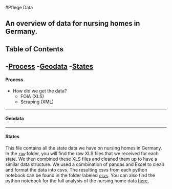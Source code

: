 #Pflege Data

An overview of data for nursing homes in Germany. 
----------
## Table of Contents
-[Process](#process)
-[Geodata](#geodata)
-[States](#states)
----------
#### Process <a name="process"></a>

- How did we get the data?
	- FOIA (XLS)
	- Scraping (XML)

----------
#### Geodata <a name="geodata"></a>

----------
#### States <a name="states"></a>

This file contains all the state data we have on nursing homes in Germany. In the [`raw`](https://github.com/correctiv/pflege-notebook/tree/master/states/raw) folder, you will find the raw XLS files that we received for each state. We then combined these XLS files and cleaned them up to have a similar data structure. We used a combination of pandas and Excel to clean and format the data into csvs. The resulting csvs from each python notebook can be found in the folder labeled [`csvs`](https://github.com/correctiv/pflege-notebook/tree/master/states/csvs).  You can also find the python notebook for the full analysis of the nursing home data [here.](https://github.com/correctiv/pflege-notebook/blob/master/nursinghomes.ipynb)

